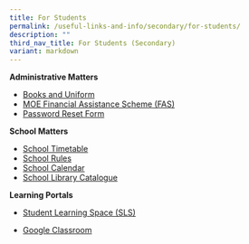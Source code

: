 ```yaml
---
title: For Students
permalink: /useful-links-and-info/secondary/for-students/
description: ""
third_nav_title: For Students (Secondary)
variant: markdown
---
```

**Administrative Matters**

*   [Books and Uniform](/useful-links-and-info/secondary/for-students/books-and-uniform/)
*   [MOE Financial Assistance Scheme (FAS)](https://www.moe.gov.sg/financial-matters/financial-assistance)
*   [Password Reset Form](http://go.gov.sg/mshspwdreset)

  

**School Matters**

*   [School Timetable](/useful-links-and-info/secondary/for-students/school-timetable/)
*  [School Rules](/files/MSHS_School_Rules_2024.pdf)
*   [School Calendar](https://calendar.google.com/calendar/embed?src=c_i7c7e2cj7583s1j1v8ompfgpqc%40group.calendar.google.com&ctz=Asia%2FSingapore)
*   [School Library Catalogue](https://schoolibrary.moe.edu.sg/marisstellahigh/)

  

**Learning Portals**

*   [Student Learning Space (SLS)](https://vle.learning.moe.edu.sg/)  
    
*   [Google Classroom](http://classroom.google.com/)